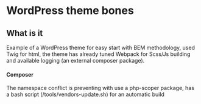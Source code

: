 # WordPress theme bones

## What is it
Example of a WordPress theme for easy start with BEM methodology, used Twig for html,  the theme has already tuned Webpack for Scss/Js building and available logging (an external composer package).

#### Composer
The namespace conflict is preventing with use a php-scoper package, has a bash script (/tools/vendors-update.sh) for an automatic build